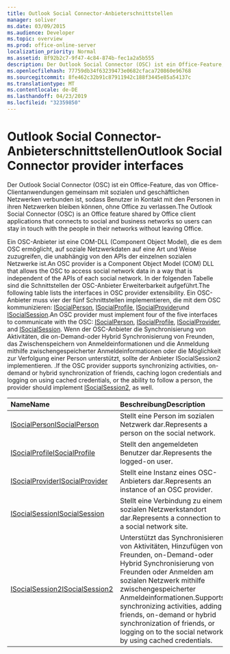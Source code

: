 ```yaml
---
title: Outlook Social Connector-Anbieterschnittstellen
manager: soliver
ms.date: 03/09/2015
ms.audience: Developer
ms.topic: overview
ms.prod: office-online-server
localization_priority: Normal
ms.assetid: 8f92b2c7-9f47-4c84-874b-fec1a2a5b555
description: Der Outlook Social Connector (OSC) ist ein Office-Feature, das von Office-Clientanwendungen gemeinsam mit sozialen und geschäftlichen Netzwerken verbunden ist, sodass Benutzer in Kontakt mit den Personen in ihren Netzwerken bleiben können, ohne Office zu verlassen.
ms.openlocfilehash: 77759db34f63239473e0682cfaca720860e96768
ms.sourcegitcommit: 8fe462c32b91c87911942c188f3445e85a54137c
ms.translationtype: MT
ms.contentlocale: de-DE
ms.lasthandoff: 04/23/2019
ms.locfileid: "32359850"
---
```

# <a name="outlook-social-connector-provider-interfaces"></a><span data-ttu-id="a9dbd-103">Outlook Social Connector-Anbieterschnittstellen</span><span class="sxs-lookup"><span data-stu-id="a9dbd-103">Outlook Social Connector provider interfaces</span></span>

<span data-ttu-id="a9dbd-104">Der Outlook Social Connector (OSC) ist ein Office-Feature, das von Office-Clientanwendungen gemeinsam mit sozialen und geschäftlichen Netzwerken verbunden ist, sodass Benutzer in Kontakt mit den Personen in ihren Netzwerken bleiben können, ohne Office zu verlassen.</span><span class="sxs-lookup"><span data-stu-id="a9dbd-104">The Outlook Social Connector (OSC) is an Office feature shared by Office client applications that connects to social and business networks so users can stay in touch with the people in their networks without leaving Office.</span></span> 
  
<span data-ttu-id="a9dbd-105">Ein OSC-Anbieter ist eine COM-DLL (Component Object Model), die es dem OSC ermöglicht, auf soziale Netzwerkdaten auf eine Art und Weise zuzugreifen, die unabhängig von den APIs der einzelnen sozialen Netzwerke ist.</span><span class="sxs-lookup"><span data-stu-id="a9dbd-105">An OSC provider is a Component Object Model (COM) DLL that allows the OSC to access social network data in a way that is independent of the APIs of each social network.</span></span> <span data-ttu-id="a9dbd-106">In der folgenden Tabelle sind die Schnittstellen der OSC-Anbieter Erweiterbarkeit aufgeführt.</span><span class="sxs-lookup"><span data-stu-id="a9dbd-106">The following table lists the interfaces in OSC provider extensibility.</span></span> <span data-ttu-id="a9dbd-107">Ein OSC-Anbieter muss vier der fünf Schnittstellen implementieren, die mit dem OSC kommunizieren: [ISocialPerson](isocialpersoniunknown.md), [ISocialProfile](isocialprofileisocialperson.md), [ISocialProvider](isocialprovideriunknown.md)und [ISocialSession](isocialsessioniunknown.md).</span><span class="sxs-lookup"><span data-stu-id="a9dbd-107">An OSC provider must implement four of the five interfaces to communicate with the OSC: [ISocialPerson](isocialpersoniunknown.md), [ISocialProfile](isocialprofileisocialperson.md), [ISocialProvider](isocialprovideriunknown.md), and [ISocialSession](isocialsessioniunknown.md).</span></span> <span data-ttu-id="a9dbd-108">Wenn der OSC-Anbieter die Synchronisierung von Aktivitäten, die on-Demand-oder Hybrid Synchronisierung von Freunden, das Zwischenspeichern von Anmeldeinformationen und die Anmeldung mithilfe zwischengespeicherter Anmeldeinformationen oder die Möglichkeit zur Verfolgung einer Person unterstützt, sollte der Anbieter ISocialSession2 implementieren. [ ](isocialsession2iunknown.md).</span><span class="sxs-lookup"><span data-stu-id="a9dbd-108">If the OSC provider supports synchronizing activities, on-demand or hybrid synchronization of friends, caching logon credentials and logging on using cached credentials, or the ability to follow a person, the provider should implement [ISocialSession2](isocialsession2iunknown.md), as well.</span></span>
  
|<span data-ttu-id="a9dbd-109">**Name**</span><span class="sxs-lookup"><span data-stu-id="a9dbd-109">**Name**</span></span>|<span data-ttu-id="a9dbd-110">**Beschreibung**</span><span class="sxs-lookup"><span data-stu-id="a9dbd-110">**Description**</span></span>|
|:-----|:-----|
|[<span data-ttu-id="a9dbd-111">ISocialPerson</span><span class="sxs-lookup"><span data-stu-id="a9dbd-111">ISocialPerson</span></span>](isocialpersoniunknown.md) <br/> |<span data-ttu-id="a9dbd-112">Stellt eine Person im sozialen Netzwerk dar.</span><span class="sxs-lookup"><span data-stu-id="a9dbd-112">Represents a person on the social network.</span></span>  <br/> |
|[<span data-ttu-id="a9dbd-113">ISocialProfile</span><span class="sxs-lookup"><span data-stu-id="a9dbd-113">ISocialProfile</span></span>](isocialprofileisocialperson.md) <br/> |<span data-ttu-id="a9dbd-114">Stellt den angemeldeten Benutzer dar.</span><span class="sxs-lookup"><span data-stu-id="a9dbd-114">Represents the logged-on user.</span></span>  <br/> |
|[<span data-ttu-id="a9dbd-115">ISocialProvider</span><span class="sxs-lookup"><span data-stu-id="a9dbd-115">ISocialProvider</span></span>](isocialprovideriunknown.md) <br/> |<span data-ttu-id="a9dbd-116">Stellt eine Instanz eines OSC-Anbieters dar.</span><span class="sxs-lookup"><span data-stu-id="a9dbd-116">Represents an instance of an OSC provider.</span></span>  <br/> |
|[<span data-ttu-id="a9dbd-117">ISocialSession</span><span class="sxs-lookup"><span data-stu-id="a9dbd-117">ISocialSession</span></span>](isocialsessioniunknown.md) <br/> |<span data-ttu-id="a9dbd-118">Stellt eine Verbindung zu einem sozialen Netzwerkstandort dar.</span><span class="sxs-lookup"><span data-stu-id="a9dbd-118">Represents a connection to a social network site.</span></span>  <br/> |
|[<span data-ttu-id="a9dbd-119">ISocialSession2</span><span class="sxs-lookup"><span data-stu-id="a9dbd-119">ISocialSession2</span></span>](isocialsession2iunknown.md) <br/> |<span data-ttu-id="a9dbd-120">Unterstützt das Synchronisieren von Aktivitäten, Hinzufügen von Freunden, on-Demand-oder Hybrid Synchronisierung von Freunden oder Anmelden am sozialen Netzwerk mithilfe zwischengespeicherter Anmeldeinformationen.</span><span class="sxs-lookup"><span data-stu-id="a9dbd-120">Supports synchronizing activities, adding friends, on-demand or hybrid synchronization of friends, or logging on to the social network by using cached credentials.</span></span>  <br/> |
   

